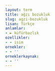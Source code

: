 ```yaml
---
layout: term
title: ağzı bozukluk
slug: agzi-bozukluk
lisan: Türkçe
anlamlar:
- ► küfürbazlık
ozellikler:
- - isim
ornekler:
- - ''
orneklerkaynak:
- - ''
---
```

